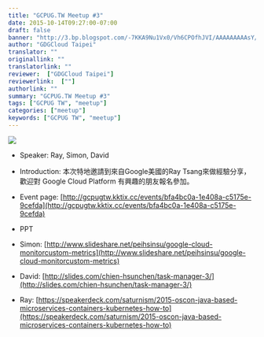 ```yaml
---
title: "GCPUG.TW Meetup #3"
date: 2015-10-14T09:27:00-07:00
draft: false
banner: "http://3.bp.blogspot.com/-7KKA9Nu1Vx0/Vh6CPOfhJVI/AAAAAAAAAsY/1WqZcf8_bCM/s640/Event_20150604_-_Google_Drive.png"
author: "GDGCloud Taipei"
translator: ""
originallink: ""
translatorlink: ""
reviewer:  ["GDGCloud Taipei"]
reviewerlink:  [""]
authorlink: ""
summary: "GCPUG.TW Meetup #3"
tags: ["GCPUG TW", "meetup"]
categories: ["meetup"]
keywords: ["GCPUG TW", "meetup"]
---
```


[![](http://3.bp.blogspot.com/-7KKA9Nu1Vx0/Vh6CPOfhJVI/AAAAAAAAAsY/1WqZcf8_bCM/s640/Event_20150604_-_Google_Drive.png)](http://3.bp.blogspot.com/-7KKA9Nu1Vx0/Vh6CPOfhJVI/AAAAAAAAAsY/1WqZcf8_bCM/s1600/Event_20150604_-_Google_Drive.png)

  

  

*   Speaker: Ray, Simon, David 
*   Introduction: 本次特地邀請到來自Google美國的Ray Tsang來做經驗分享，歡迎對 Google Cloud Platform 有興趣的朋友報名參加。
*   Event page: [http://gcpugtw.kktix.cc/events/bfa4bc0a-1e408a-c5175e-9cefda](http://gcpugtw.kktix.cc/events/bfa4bc0a-1e408a-c5175e-9cefda)
*   PPT

*   Simon: [http://www.slideshare.net/peihsinsu/google-cloud-monitorcustom-metrics](http://www.slideshare.net/peihsinsu/google-cloud-monitorcustom-metrics)
*   David: [http://slides.com/chien-hsunchen/task-manager-3/](http://slides.com/chien-hsunchen/task-manager-3/)
*   Ray: [https://speakerdeck.com/saturnism/2015-oscon-java-based-microservices-containers-kubernetes-how-to](https://speakerdeck.com/saturnism/2015-oscon-java-based-microservices-containers-kubernetes-how-to)